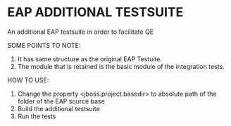 # EAP ADDITIONAL TESTSUITE
An additional EAP testsuite in order to facilitate QE


SOME POINTS TO NOTE:

1. It has same structure as the original EAP Testuite.
2. The module that is retained is the basic module of the integration tests.


HOW TO USE:

1. Change the property <jboss.project.basedir> to absolute path of the folder of the EAP source base
2. Build the additional testsuite
3. Run the tests
